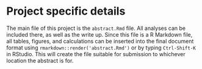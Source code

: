 
# Project specific details

The main file of this project is the `abstract.Rmd` file. All analyses can be
included there, as well as the write up. Since this file is a R Markdown file,
all tables, figures, and calculations can be inserted into the final document
format using `rmarkdown::render('abstract.Rmd')` or by typing `Ctrl-Shift-K` in
RStudio. This will create the file suitable for submission to whichever location
the abstract is for.
